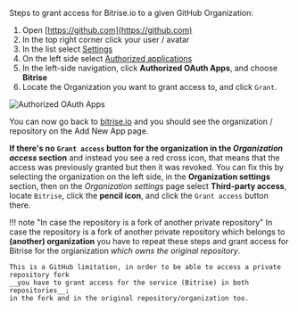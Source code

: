 Steps to grant access for Bitrise.io to a given GitHub Organization:

1. Open [https://github.com](https://github.com)
2. In the top right corner click your user / avatar
3. In the list select [Settings](https://github.com/settings/profile)
4. On the left side select [Authorized applications](https://github.com/settings/applications)
5. In the left-side navigation, click __Authorized OAuth Apps__, and choose __Bitrise__
6. Locate the Organization you want to grant access to, and click `Grant`.

![Authorized OAuth Apps](../img/faq/authorized-oauth-apps.png)

You can now go back to [bitrise.io](https://www.bitrise.io) and you
should see the organization / repository on the Add New App page.

__If there's no `Grant access` button for the organization in the _Organization access_ section__
and instead you see a red cross icon, that means that the access was previously granted but then it was revoked.
You can fix this by selecting the organization on the left side, in the
__Organization settings__ section, then on the _Organization settings_
page select __Third-party access__, locate `Bitrise`, click the __pencil icon__,
and click the `Grant access` button there.

!!! note "In case the repository is a fork of another private repository"
    In case the repository is a fork of another private repository which belongs to **(another) organization** you
    have to repeat these steps and grant access for Bitrise for the orgianization _which owns the original repository_.

    This is a GitHub limitation, in order to be able to access a private repository fork
    __you have to grant access for the service (Bitrise) in both repositories__;
    in the fork and in the original repository/organization too.
